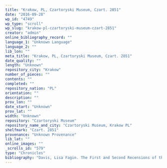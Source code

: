 ```yaml
---
title: "Krakow, PL, Czartoryski Museum, Czart. 2851"
date: "2016-09-28"
wp_id: "4749"
wp_type: "scroll"
wp_slug: "krakow-pl-czartoryski-museum-czart-2851"
creator: "admin"
online_bibliography_record: ""
language_1: "Unknown Language"
language_2: ""
lib_lon: ""
meta_title: "Krakow, PL, Czartoryski Museum, Czart. 2851"
date_quality: ""
length: "Unknown"
repository_city: "Krakow"
number_of_pieces: ""
contents: ""
completed: ""
repository_nation: "PL"
orientation: ""
description: ""
prov_lon: ""
date_start: "Unknown"
prov_lat: ""
width: "Unknown"
repository: "Czartoryski Museum"
repository_name_and_city: "Czartoryski Museum, Krakow PL"
shelfmark: "Czart. 2851"
provenance: "Unknown Provenance"
lib_lat: ""
online_images: ""
_scrolls_id: "579"
type: "Chronicles"
bibliography: "Davis, Lisa Fagin. The First and Second Recensions of the Chronique Anonyme Universelle: Houghton MS Typ 41 and MS Fr 49. Cambridge, MA: Harvard University, 2009."
---
```



